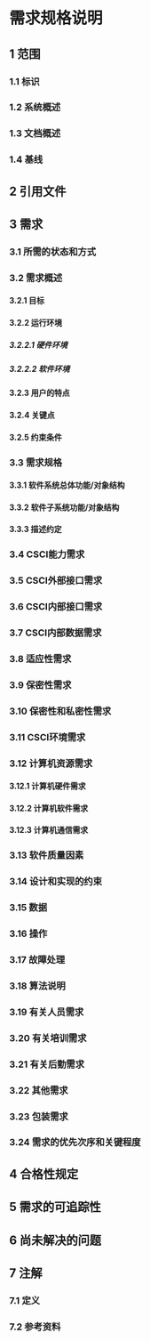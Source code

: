 # 需求规格说明

## 1 范围

### 1.1 标识

### 1.2 系统概述

### 1.3 文档概述

### 1.4 基线

## 2 引用文件

## 3 需求

### 3.1 所需的状态和方式

### 3.2 需求概述

#### 3.2.1 目标

#### 3.2.2 运行环境

##### 3.2.2.1 硬件环境

##### 3.2.2.2 软件环境

#### 3.2.3 用户的特点

#### 3.2.4 关键点

#### 3.2.5 约束条件

### 3.3 需求规格

#### 3.3.1 软件系统总体功能/对象结构

#### 3.3.2 软件子系统功能/对象结构

#### 3.3.3 描述约定

### 3.4 CSCI能力需求

### 3.5 CSCI外部接口需求

### 3.6 CSCI内部接口需求

### 3.7 CSCI内部数据需求

### 3.8 适应性需求

### 3.9 保密性需求

### 3.10 保密性和私密性需求

### 3.11 CSCI环境需求

### 3.12 计算机资源需求

#### 3.12.1 计算机硬件需求

#### 3.12.2 计算机软件需求

#### 3.12.3 计算机通信需求

### 3.13 软件质量因素

### 3.14 设计和实现的约束

### 3.15 数据

### 3.16 操作

### 3.17 故障处理

### 3.18 算法说明

### 3.19 有关人员需求

### 3.20 有关培训需求

### 3.21 有关后勤需求

### 3.22 其他需求

### 3.23 包装需求

### 3.24 需求的优先次序和关键程度

## 4 合格性规定

## 5 需求的可追踪性

## 6 尚未解决的问题

## 7 注解

### 7.1 定义

### 7.2 参考资料
